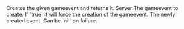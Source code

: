 <function name="Create" parent="gameevent" type="libraryfunc">
	<description>
		Creates the given gameevent and returns it.
		<added version="0.5"></added>
	</description>
	<realm>Server</realm>
	<args>
		<arg name="gameevent" type="string">The gameevent to create.</arg>
		<arg name="force" type="boolean" default="false">If `true` it will force the creation of the gameevent.</arg>
	</args>
	<rets>
		<ret name="event" type="IGameEvent">The newly created event. Can be `nil` on failure.</ret>
	</rets>
</function>